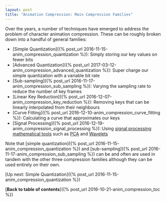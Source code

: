 ```yaml
---
layout: post
title: "Animation Compression: Main Compression Families"
---
```

Over the years, a number of techniques have emerged to address the problem of character animation compression. These can be roughly broken down into a handful of general families:

* [Simple Quantization]({% post_url 2016-11-15-anim_compression_quantization %}): Simply storing our key values on fewer bits
* [Advanced Quantization]({% post_url 2017-03-12-anim_compression_advanced_quantization %}): Super charge our simple quantization with a variable bit rate
* [Sub-sampling]({% post_url 2016-11-17-anim_compression_sub_sampling %}): Varying the sampling rate to reduce the number of key frames
* [Linear Key Reduction]({% post_url 2016-12-07-anim_compression_key_reduction %}): Removing keys that can be linearly interpolated from their neighbours
* [Curve Fitting]({% post_url 2016-12-10-anim_compression_curve_fitting %}): Calculating a curve that approximates our keys
* [Signal Processing]({% post_url 2016-12-19-anim_compression_signal_processing %}): Using [signal processing mathematical tools](https://en.wikipedia.org/wiki/Signal_processing) such as [PCA](https://en.wikipedia.org/wiki/Principal_component_analysis) and [Wavelets](https://en.wikipedia.org/wiki/Wavelet)

Note that [simple quantization]({% post_url 2016-11-15-anim_compression_quantization %}) and [sub-sampling]({% post_url 2016-11-17-anim_compression_sub_sampling %}) can be and often are used in tandem with the other three compression families although they can be used entirely on their own.

[Up next: Simple Quantization]({% post_url 2016-11-15-anim_compression_quantization %})

[**Back to table of contents**]({% post_url 2016-10-21-anim_compression_toc %})

